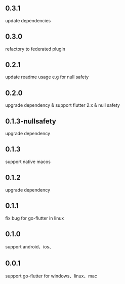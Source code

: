 ## 0.3.1
update dependencies

## 0.3.0
refactory to federated plugin

## 0.2.1
update readme usage e.g for null safety

## 0.2.0
upgrade dependency & support flutter 2.x & null safety

## 0.1.3-nullsafety
upgrade dependency

## 0.1.3
support native macos

## 0.1.2
upgrade dependency

## 0.1.1
fix bug for go-flutter in linux

## 0.1.0

support android、ios、

## 0.0.1

support go-flutter for windows、linux、mac